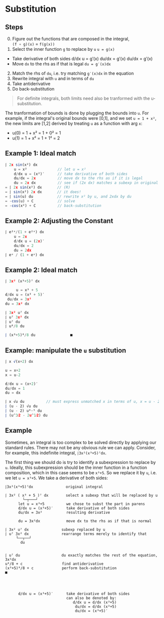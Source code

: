 # Substitution


## Steps

0. Figure out the functions that are composed in the integral,  
  `(f ∘ g)(x)` = `f(g(x))`
1. Select the inner function `g` to replace by `u`
   `u = g(x)`
  - Take derivative of both sides
    d/dx u = g′(x)
    du/dx = g′(x)
    du/dx = g′(x)
  - Move `dx` to the rhs as if that is legal
   `du = g′(x)dx`
2. Match the rhs of `du`, i.e. try matching `g′(x)dx` in the equation
3. Rewrite integral with `u` and in terms of `du`
4. Take antiderivative
5. Do back-substitution

>For definite integrals, both limits need also be tranformed with the u-substitution.

The tranformation of bounds is done by plugging the bounds into `u`. For example, if the integral's original bounds were [0,1], and we set `u = 1 + x²`, the new limits are [1,2] derived by treating `u` as a function with arg `x`:
- u(0) = 1 + x² = 1 + 0² = 1
- u(1) = 1 + x² = 1 + 1² = 2


## Example 1: Ideal match

```js
⎰ 2x sin(x²) dx
    u = x²              // let u = x²
    d/dx u = (x²)′      // take derivative of both sides
    du/dx = 2x          // move dx to the rhs as if it is legal
    du = 2x dx          // see if (2x dx) matches a subexp in original exp
= ⎰ 2x sin(x²) dx       // (R)
= ⎰ sin(x²) 2x dx       // it does!
= ⎰ sin(u) du           // rewrite x² by u, and 2xdx by du
= -cos(u) + C           // solve
= -cos(x²) + C          // back-substitution
```

## Example 2: Adjusting the Constant

```js
⎰ e²ˣ/(1 + e²ˣ) dx
    u = 2x
    d/dx u = (2x)′
    du/dx = 2
    du = 2dx
⎰ eᵘ / (1 + eᵘ) dx

```



## Example 2: Ideal match

```js
⎰ 3x² (x³+5)⁷ dx

     u = x³ + 5
d/dx u = (x³ + 5)′
 du/dx = 3x²
du = 3x² dx

⎰ 3x² u⁷ dx
⎰ u⁷ 3x² dx
⎰ u⁷ du
⎰ u⁸/8 du

⎰ (x³+5)⁸/8 du                ■
```

## Example: manipulate the `u` substitution

```js
⎰ x √(x+2) dx

u = x+2
x = u-2

d/dx u = (x+2)′
du/dx = 1
du = dx

⎰ x √u du          // must express unmatched x in terms of u, x = u - 2
⎰ (u - 2) √u du
⎰ (u - 2) u⁰⋅⁵ du
⎰ (u^3⁄2 - 2u^1⁄2) du

```



## Example

Sometimes, an integral is too complex to be solved directly by applying our standard rules. There may not be any obvious rule we can apply. Consider, for example, this indefinite integral, `⎰3x²(x³+5)⁷dx`.

The first thing we should do is try to identify a subexpression to replace by `u`. Ideally, this subexpression should be the inner function in a function composition, which in this case seems to be `x³+5`. So we replace it by `u`, i.e. we let `u = x³+5`. We take a derivative of both sides:

```
⎰3x²(x³+5)⁷dx               original integral

⎰ 3x² ( x³ + 5 )⁷ dx        select a subexp that will be replaced by u
        └─┬───┘
      let u = x³+5          we chose to subst the part in parens
      d/dx u = (x³+5)′      take derivative of both sides
      du/dx = 3x²           resulting derivative

      du = 3x²dx            move dx to the rhs as if that is normal

⎰ 3x² u⁷ dx               subexp replaced by u
⎰ u⁷ 3x² dx               rearrange terms merely to identify that
     └──┬──┘
       du


⎰ u⁷ du                   du exactly matches the rest of the equation, 3x²dx
u⁸/8 + c                  find antiderivative
(x³+5)⁸/8 + c             perform back-substitution
■




      d/dx u = (x³+5)′      take derivative of both sides
                            can also be denoted by:
                               d/dx u = d/dx (x³+5)
                                du/dx = d/dx (x³+5)
                                du/dx = (x³+5)′
```
